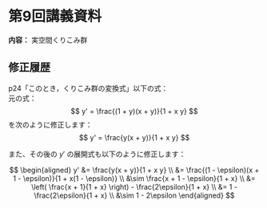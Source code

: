 # 第9回講義資料  
**内容：** 実空間くりこみ群

## 修正履歴  
p24「このとき，くりこみ群の変換式」以下の式：  
元の式：
$$
y' = \frac{(1 + y)(x + y)}{1 + x y}
$$
を次のように修正します：
$$
y' = \frac{y(x + y)}{1 + x y}
$$

また、その後の $y'$ の展開式も以下のように修正します：

$$
\begin{aligned}
y' &= \frac{y(x + y)}{1 + x y} \\
   &= \frac{(1 - \epsilon)(x + 1 - \epsilon)}{1 + x(1 - \epsilon)} \\
   &\sim \frac{x + 1 - \epsilon}{1 + x} \\
   &= \left( \frac{x + 1}{1 + x} \right) - \frac{2\epsilon}{1 + x} \\
   &= 1 - \frac{2\epsilon}{1 + x} \\
   &\sim 1 - 2\epsilon
\end{aligned}
$$

